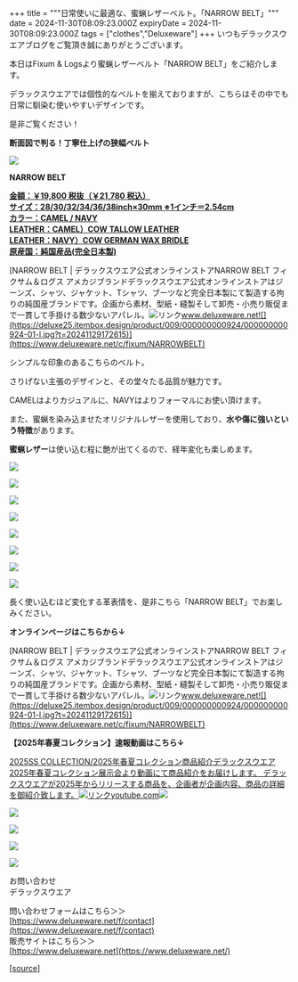 +++
title = """日常使いに最適な、蜜蝋レザーベルト。「NARROW BELT」"""
date = 2024-11-30T08:09:23.000Z
expiryDate = 2024-11-30T08:09:23.000Z
tags = ["clothes","Deluxeware"]
+++
いつもデラックスウエアブログをご覧頂き誠にありがとうございます。

本日はFixum & Logsより蜜蝋レザーベルト「NARROW BELT」をご紹介します。

デラックスウエアでは個性的なベルトを揃えておりますが、こちらはその中でも日常に馴染む使いやすいデザインです。

是非ご覧ください！

**断面図で判る！丁寧仕上げの狭幅ベルト**

**[![](https://stat.ameba.jp/user_images/20241130/16/deluxeware/13/7a/j/o1100110015516044827.jpg)](https://stat.ameba.jp/user_images/20241130/16/deluxeware/13/7a/j/o1100110015516044827.jpg)**

**NARROW BELT**

**[金額：￥19,800 税抜（￥21,780 税込）](https://www.deluxeware.net/c/fixum/NARROWBELT)  
[サイズ：28/30/32/34/36/38inch×30mm ※1インチ＝2.54cm](https://www.deluxeware.net/c/fixum/NARROWBELT)  
[カラー：CAMEL / NAVY](https://www.deluxeware.net/c/fixum/NARROWBELT)  
[LEATHER：CAMEL）COW TALLOW LEATHER](https://www.deluxeware.net/c/fixum/NARROWBELT)  
[LEATHER：NAVY）COW GERMAN WAX BRIDLE](https://www.deluxeware.net/c/fixum/NARROWBELT)  
[原産国：純国産品(完全日本製)](https://www.deluxeware.net/c/fixum/NARROWBELT)**

[NARROW BELT | デラックスウエア公式オンラインストアNARROW BELT フィクサム＆ログス アメカジブランドデラックスウエア公式オンラインストアはジーンズ、シャツ、ジャケット、Tシャツ、ブーツなど完全日本製にて製造する拘りの純国産ブランドです。企画から素材、型紙・縫製そして卸売・小売り販促まで一貫して手掛ける数少ないアパレル。![リンク](https://c.stat100.ameba.jp/ameblo/symbols/v3.20.0/svg/gray/editor_link.svg)www.deluxeware.net![](https://deluxe25.itembox.design/product/009/000000000924/000000000924-01-l.jpg?t=20241129172615)](https://www.deluxeware.net/c/fixum/NARROWBELT)

シンプルな印象のあるこちらのベルト。

さりげない主張のデザインと、その堂々たる品質が魅力です。

CAMELはよりカジュアルに、NAVYはよりフォーマルにお使い頂けます。

また、蜜蝋を染み込ませたオリジナルレザーを使用しており、**水や傷に強いという特徴**があります。

**蜜蝋レザー**は使い込む程に艶が出てくるので、経年変化も楽しめます。

[![](https://stat.ameba.jp/user_images/20241130/16/deluxeware/4f/00/j/o1100110015516044839.jpg)](https://stat.ameba.jp/user_images/20241130/16/deluxeware/4f/00/j/o1100110015516044839.jpg)

[![](https://stat.ameba.jp/user_images/20241130/16/deluxeware/7f/7e/j/o1100110015516044830.jpg)](https://stat.ameba.jp/user_images/20241130/16/deluxeware/7f/7e/j/o1100110015516044830.jpg)

[![](https://stat.ameba.jp/user_images/20241130/16/deluxeware/13/7a/j/o1100110015516044827.jpg)](https://stat.ameba.jp/user_images/20241130/16/deluxeware/13/7a/j/o1100110015516044827.jpg)

[![](https://stat.ameba.jp/user_images/20241130/16/deluxeware/9d/e7/j/o1100110015516044836.jpg)](https://stat.ameba.jp/user_images/20241130/16/deluxeware/9d/e7/j/o1100110015516044836.jpg)

[![](https://stat.ameba.jp/user_images/20241130/16/deluxeware/f4/31/j/o0800064015516044823.jpg)](https://stat.ameba.jp/user_images/20241130/16/deluxeware/f4/31/j/o0800064015516044823.jpg)

[![](https://stat.ameba.jp/user_images/20241130/16/deluxeware/b1/80/j/o0800080015516044819.jpg)](https://stat.ameba.jp/user_images/20241130/16/deluxeware/b1/80/j/o0800080015516044819.jpg)

[![](https://stat.ameba.jp/user_images/20241130/16/deluxeware/42/cd/j/o0800080015516044816.jpg)](https://stat.ameba.jp/user_images/20241130/16/deluxeware/42/cd/j/o0800080015516044816.jpg)

[![](https://stat.ameba.jp/user_images/20241130/16/deluxeware/13/4e/j/o0800080015516044821.jpg)](https://stat.ameba.jp/user_images/20241130/16/deluxeware/13/4e/j/o0800080015516044821.jpg)

長く使い込むほど変化する革表情を、是非こちら「NARROW BELT」でお楽しみください。

**オンラインページはこちらから↓**

[NARROW BELT | デラックスウエア公式オンラインストアNARROW BELT フィクサム＆ログス アメカジブランドデラックスウエア公式オンラインストアはジーンズ、シャツ、ジャケット、Tシャツ、ブーツなど完全日本製にて製造する拘りの純国産ブランドです。企画から素材、型紙・縫製そして卸売・小売り販促まで一貫して手掛ける数少ないアパレル。![リンク](https://c.stat100.ameba.jp/ameblo/symbols/v3.20.0/svg/gray/editor_link.svg)www.deluxeware.net![](https://deluxe25.itembox.design/product/009/000000000924/000000000924-01-l.jpg?t=20241129172615)](https://www.deluxeware.net/c/fixum/NARROWBELT)

**【2025年春夏コレクション】速報動画はこちら↓**

[2025SS COLLECTION/2025年春夏コレクション商品紹介デラックスウエア2025年春夏コレクション展示会より動画にて商品紹介をお届けします。 デラックスウエアが2025年からリリースする商品を、企画者が企画内容、商品の詳細を御紹介致します。![リンク](https://c.stat100.ameba.jp/ameblo/symbols/v3.20.0/svg/gray/editor_link.svg)youtube.com![](https://i.ytimg.com/vi/A71qJSd2lh4/hqdefault.jpg?sqp=-oaymwEXCOADEI4CSFryq4qpAwkIARUAAIhCGAE=&rs=AOn4CLAjvDtZHCLmch_wfz5qqtOMUoi28A&days_since_epoch=20057)](https://youtube.com/playlist?list=PLmcuUjZ67rhnclr762_W-zDg7FyyrNvqF&si=TwbcFYmXD5Wc95Yd)

[![](https://stat.ameba.jp/user_images/20241116/16/deluxeware/4a/05/j/o1200050015510661447.jpg?caw=800)](https://www.deluxeware.net/c/deluxeware/D-26)

[![](https://stat.ameba.jp/user_images/20240315/15/deluxeware/04/7f/j/o0800026015413271803.jpg?caw=800)](https://www.instagram.com/deluxeware/?hl=ja)

[![](https://stat.ameba.jp/user_images/20220415/12/deluxeware/3b/ce/j/o0800026015103175481.jpg?caw=800)](https://www.deluxeware.net/f/headstore)

[![](https://stat.ameba.jp/user_images/20220415/12/deluxeware/d7/c6/j/o0800026015103175487.jpg?caw=800)](https://www.deluxeware.net/)

お問い合わせ  
デラックスウエア

問い合わせフォームはこちら＞＞  
[https://www.deluxeware.net/f/contact](https://www.deluxeware.net/f/contact)  
販売サイトはこちら＞＞  
[https://www.deluxeware.net](https://www.deluxeware.net/)

[[source]](https://ameblo.jp/deluxeware/entry-12876929032.html)
